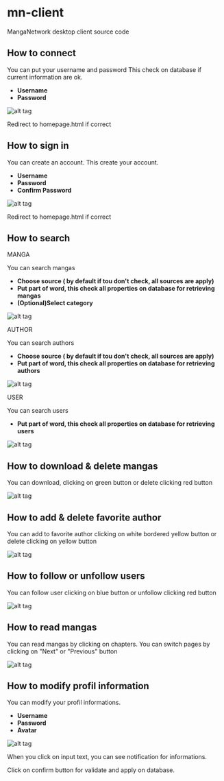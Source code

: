 # mn-client
MangaNetwork desktop client source code

## How to connect

  You can put your username and password
  This check on database if current information are ok.
   * **Username**
   * **Password**
  
  ![alt tag](https://github.com/Innovalys/mn-client/blob/master/images/screen/connect.jpg)
  
  Redirect to homepage.html if correct
  
## How to sign in 

  You can create an account.
  This create your account.
   * **Username**
   * **Password**
   * **Confirm Password**

 ![alt tag](https://github.com/Innovalys/mn-client/blob/master/images/screen/signin.jpg)

 Redirect to homepage.html if correct

## How to search
MANGA
  
 You can search mangas
  * **Choose source ( by default if tou don't check, all sources are apply)**
  * **Put part of word, this check all properties on database for retrieving mangas**
  * **(Optional)Select category**
  
  ![alt tag](https://github.com/Innovalys/mn-client/blob/master/images/screen/searchM.jpg)

AUTHOR

  You can search authors
   * **Choose source ( by default if tou don't check, all sources are apply)**
   * **Put part of word, this check all properties on database for retrieving authors**
  
  ![alt tag](https://github.com/Innovalys/mn-client/blob/master/images/screen/searchA.jpg)

USER

  You can search users
   * **Put part of word, this check all properties on database for retrieving users**
  
  ![alt tag](https://github.com/Innovalys/mn-client/blob/master/images/screen/searchU.jpg)

## How to download & delete mangas

  You can download, clicking on green button or delete clicking red button
  
  ![alt tag](https://github.com/Innovalys/mn-client/blob/master/images/screen/resultSearchM.jpg)
  
## How to add & delete favorite author

  You can add to favorite author clicking on white bordered yellow button  or delete clicking on yellow button
  
  ![alt tag](https://github.com/Innovalys/mn-client/blob/master/images/screen/resultSearchA.jpg)

## How to follow or unfollow users

  You can follow user clicking on blue button or unfollow clicking red button
  
  ![alt tag](https://github.com/Innovalys/mn-client/blob/master/images/screen/resultSearchU.jpg)

## How to read mangas

  You can read mangas by clicking on chapters. You can switch pages by clicking on "Next" or "Previous" button
  
  ![alt tag](https://github.com/Innovalys/mn-client/blob/master/images/screen/viewer.jpg)
  
## How to modify profil information

  You can modify your profil informations.
   * **Username**
   * **Password**
   * **Avatar**
  
  ![alt tag](https://github.com/Innovalys/mn-client/blob/master/images/screen/profil.jpg)

  When you click on input text, you can see notification for informations.
  
  Click on confirm button for validate and apply on database.
